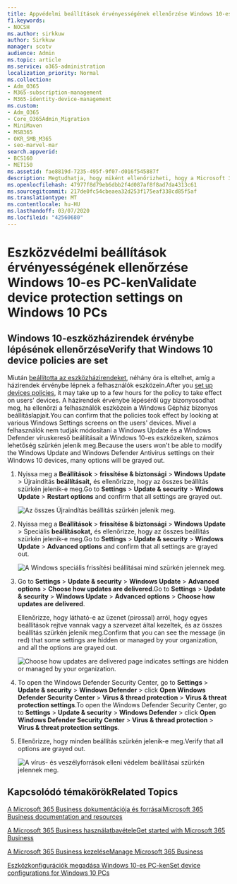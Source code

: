 ```yaml
---
title: Appvédelmi beállítások érvényességének ellenőrzése Windows 10-es PC-ken
f1.keywords:
- NOCSH
ms.author: sirkkuw
author: Sirkkuw
manager: scotv
audience: Admin
ms.topic: article
ms.service: o365-administration
localization_priority: Normal
ms.collection:
- Adm_O365
- M365-subscription-management
- M365-identity-device-management
ms.custom:
- Adm_O365
- Core_O365Admin_Migration
- MiniMaven
- MSB365
- OKR_SMB_M365
- seo-marvel-mar
search.appverid:
- BCS160
- MET150
ms.assetid: fae8819d-7235-495f-9f07-d016f545887f
description: Megtudhatja, hogy miként ellenőrizheti, hogy a Microsoft 365 Vállalati verzió alkalmazásvédelmi beállításai érvénybe léptek-e a felhasználók Windows 10-es eszközein.
ms.openlocfilehash: 47977f8d79eb6dbb2f4d087af8f8ad7da4313c61
ms.sourcegitcommit: 217de0fc54cbeaea32d253f175eaf338cd85f5af
ms.translationtype: MT
ms.contentlocale: hu-HU
ms.lasthandoff: 03/07/2020
ms.locfileid: "42560680"
---
```

# <a name="validate-device-protection-settings-on-windows-10-pcs"></a><span data-ttu-id="61a6b-103">Eszközvédelmi beállítások érvényességének ellenőrzése Windows 10-es PC-ken</span><span class="sxs-lookup"><span data-stu-id="61a6b-103">Validate device protection settings on Windows 10 PCs</span></span>

## <a name="verify-that-windows-10-device-policies-are-set"></a><span data-ttu-id="61a6b-104">Windows 10-eszközházirendek érvénybe lépésének ellenőrzése</span><span class="sxs-lookup"><span data-stu-id="61a6b-104">Verify that Windows 10 device policies are set</span></span>

<span data-ttu-id="61a6b-105">Miután [beállította az eszközházirendeket](protection-settings-for-windows-10-pcs.md), néhány óra is eltelhet, amíg a házirendek érvénybe lépnek a felhasználók eszközein.</span><span class="sxs-lookup"><span data-stu-id="61a6b-105">After you [set up devices policies](protection-settings-for-windows-10-pcs.md), it may take up to a few hours for the policy to take effect on users' devices.</span></span> <span data-ttu-id="61a6b-106">A házirendek érvénybe lépéséről úgy bizonyosodhat meg, ha ellenőrzi a felhasználók eszközein a Windows Gépház bizonyos beállításlapjait.</span><span class="sxs-lookup"><span data-stu-id="61a6b-106">You can confirm that the policies took effect by looking at various Windows Settings screens on the users' devices.</span></span> <span data-ttu-id="61a6b-107">Mivel a felhasználók nem tudják módosítani a Windows Update és a Windows Defender víruskereső beállításait a Windows 10-es eszközeiken, számos lehetőség szürkén jelenik meg.</span><span class="sxs-lookup"><span data-stu-id="61a6b-107">Because the users won't be able to modify the Windows Update and Windows Defender Antivirus settings on their Windows 10 devices, many options will be grayed out.</span></span>
  
1. <span data-ttu-id="61a6b-108">Nyissa meg a **Beállítások** \> **frissítése &amp; biztonsági** \> **Windows Update** \> Újraindítás **beállításait,** és ellenőrizze, hogy az összes beállítás szürkén jelenik-e meg.</span><span class="sxs-lookup"><span data-stu-id="61a6b-108">Go to **Settings** \> **Update &amp; security** \> **Windows Update** \> **Restart options** and confirm that all settings are grayed out.</span></span> 
    
    ![Az összes Újraindítás beállítás szürkén jelenik meg.](../media/31308da9-18b0-47c5-bbf6-d5fa6747c376.png)
  
2. <span data-ttu-id="61a6b-110">Nyissa meg a **Beállítások** \> **frissítése &amp; biztonsági** \> **Windows Update** \> Speciális **beállításokat,** és ellenőrizze, hogy az összes beállítás szürkén jelenik-e meg.</span><span class="sxs-lookup"><span data-stu-id="61a6b-110">Go to **Settings** \> **Update &amp; security** \> **Windows Update** \> **Advanced options** and confirm that all settings are grayed out.</span></span> 
    
    ![A Windows speciális frissítési beállításai mind szürkén jelennek meg.](../media/049cf281-d503-4be9-898b-c0a3286c7fc2.png)
  
3. <span data-ttu-id="61a6b-112">Go to **Settings** \> **Update &amp; security** \> **Windows Update** \> **Advanced options** \> **Choose how updates are delivered**.</span><span class="sxs-lookup"><span data-stu-id="61a6b-112">Go to **Settings** \> **Update &amp; security** \> **Windows Update** \> **Advanced options** \> **Choose how updates are delivered**.</span></span>
    
    <span data-ttu-id="61a6b-113">Ellenőrizze, hogy látható-e az üzenet (pirossal) arról, hogy egyes beállítások rejtve vannak vagy a szervezet által kezeltek, és az összes beállítás szürkén jelenik meg.</span><span class="sxs-lookup"><span data-stu-id="61a6b-113">Confirm that you can see the message (in red) that some settings are hidden or managed by your organization, and all the options are grayed out.</span></span>
    
    ![Choose how updates are delivered page indicates settings are hidden or managed by your organization.](../media/6b3e37c5-da41-4afd-9983-b4f406216b59.png)
  
4. <span data-ttu-id="61a6b-115">To open the Windows Defender Security Center, go to **Settings** \> **Update &amp; security** \> **Windows Defender** \> click **Open Windows Defender Security Center** \> **Virus &amp; thread protection** \> **Virus &amp; threat protection settings**.</span><span class="sxs-lookup"><span data-stu-id="61a6b-115">To open the Windows Defender Security Center, go to **Settings** \> **Update &amp; security** \> **Windows Defender** \> click **Open Windows Defender Security Center** \> **Virus &amp; thread protection** \> **Virus &amp; threat protection settings**.</span></span> 
    
5. <span data-ttu-id="61a6b-116">Ellenőrizze, hogy minden beállítás szürkén jelenik-e meg.</span><span class="sxs-lookup"><span data-stu-id="61a6b-116">Verify that all options are grayed out.</span></span> 
    
    ![A vírus- és veszélyforrások elleni védelem beállításai szürkén jelennek meg.](../media/9ca68d40-a5d9-49d7-92a4-c581688b5926.png)
  
## <a name="related-topics"></a><span data-ttu-id="61a6b-118">Kapcsolódó témakörök</span><span class="sxs-lookup"><span data-stu-id="61a6b-118">Related Topics</span></span>

[<span data-ttu-id="61a6b-119">A Microsoft 365 Business dokumentációja és forrásai</span><span class="sxs-lookup"><span data-stu-id="61a6b-119">Microsoft 365 Business documentation and resources</span></span>](https://go.microsoft.com/fwlink/p/?linkid=853701)
  
[<span data-ttu-id="61a6b-120">A Microsoft 365 Business használatbavétele</span><span class="sxs-lookup"><span data-stu-id="61a6b-120">Get started with Microsoft 365 Business</span></span>](microsoft-365-business-overview.md)
  
[<span data-ttu-id="61a6b-121">A Microsoft 365 Business kezelése</span><span class="sxs-lookup"><span data-stu-id="61a6b-121">Manage Microsoft 365 Business</span></span>](manage.md)
  
[<span data-ttu-id="61a6b-122">Eszközkonfigurációk megadása Windows 10-es PC-ken</span><span class="sxs-lookup"><span data-stu-id="61a6b-122">Set device configurations for Windows 10 PCs</span></span>](protection-settings-for-windows-10-pcs.md)
  

